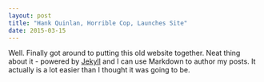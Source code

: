 ```yaml
---
layout: post
title: "Hank Quinlan, Horrible Cop, Launches Site"
date: 2015-03-15
---
```

Well. Finally got around to putting this old website together. Neat thing about it - powered by [Jekyll](http://jekyllrb.com) 
and I can use Markdown to author my posts. It actually is a lot easier than I thought it was going to be.

